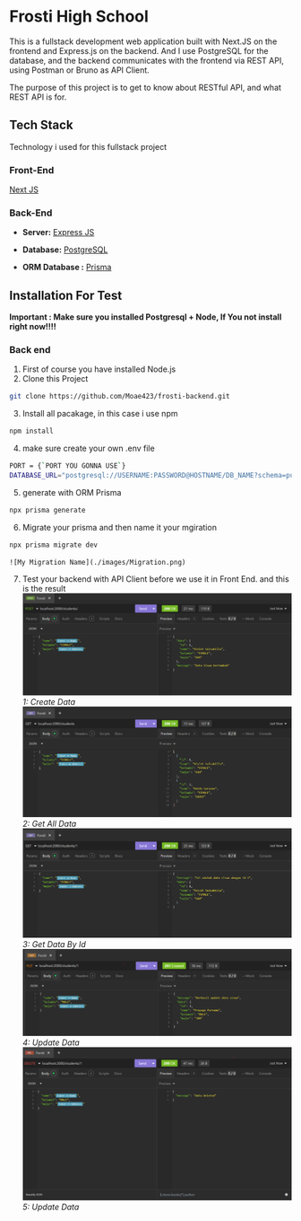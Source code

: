 # Frosti High School

This is a fullstack development web application built with Next.JS on the frontend and Express.js on the backend. And I use PostgreSQL for the database, and the backend communicates with the frontend via REST API, using Postman or Bruno as API Client.

The purpose of this project is to get to know about RESTful API, and what REST API is for.

## Tech Stack

Technology i used for this fullstack project

### Front-End

[Next JS](https://nextjs.org/)

### Back-End

- **Server:** [Express JS](https://expressjs.com/)

- **Database:** [PostgreSQL](https://www.postgresql.org/)

- **ORM Database :** [Prisma](https://www.prisma.io/)

## Installation For Test

**Important : Make sure you installed Postgresql + Node, If You not install right now!!!!**

### Back end

1. First of course you have installed Node.js
2. Clone this Project

```bash
git clone https://github.com/Moae423/frosti-backend.git
```

3. Install all pacakage, in this case i use npm

```bash
npm install
```

4. make sure create your own .env file

```bash
PORT = {`PORT YOU GONNA USE`}
DATABASE_URL="postgresql://USERNAME:PASSWORD@HOSTNAME/DB_NAME?schema=public"
```

5. generate with ORM Prisma

```bash
npx prisma generate
```

6. Migrate your prisma and then name it your mgiration

```bash
npx prisma migrate dev
```

    ![My Migration Name](./images/Migration.png)

7. Test your backend with API Client before we use it in Front End. and this is the result
   ![Create Data](<./images/Create%20Data%20(POST).png>)
   _1: Create Data_
   ![Create Data](<./images/get all data.png>)
   _2: Get All Data_
   ![Create Data](<./images/GET data by id.png>)
   _3: Get Data By Id_
   ![Create Data](<./images/PUT update data.png>)
   _4: Update Data_
   ![Create Data](./images/image.png)
   _5: Update Data_
